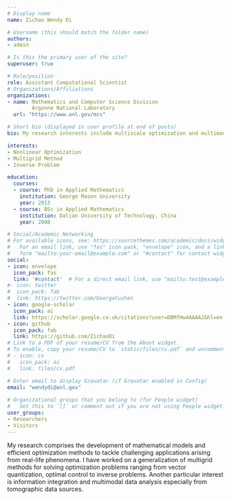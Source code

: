```yaml
---
# Display name
name: Zichao Wendy Di 

# Username (this should match the folder name)
authors:
- admin

# Is this the primary user of the site?
superuser: true

# Role/position
role: Assistant Computational Scientist
# Organizations/Affiliations
organizations:
- name: Mathematics and Computer Science Division 
        Argonne National Laboratory
  url: "https://www.anl.gov/mcs"

# Short bio (displayed in user profile at end of posts)
bio: My research interests include multiscale optimization and multimodal data analysis.

interests:
- Nonlinear Optimization
- Multigrid Method 
- Inverse Problem

education:
  courses:
  - course: PhD in Applied Mathematics 
    institution: George Mason University
    year: 2013
  - course: BSc in Applied Mathematics 
    institution: Dalian University of Technology, China
    year: 2008

# Social/Academic Networking
# For available icons, see: https://sourcethemes.com/academic/docs/widgets/#icons
#   For an email link, use "fas" icon pack, "envelope" icon, and a link in the
#   form "mailto:your-email@example.com" or "#contact" for contact widget.
social:
- icon: envelope
  icon_pack: fas
  link: '#contact'  # For a direct email link, use "mailto:test@example.org".
#- icon: twitter
#  icon_pack: fab
#  link: https://twitter.com/GeorgeCushen
- icon: google-scholar
  icon_pack: ai
  link: https://scholar.google.co.uk/citations?user=DBMfHw4AAAAJ&hl=en
- icon: github
  icon_pack: fab
  link: https://github.com/ZichaoDi
# Link to a PDF of your resume/CV from the About widget.
# To enable, copy your resume/CV to `static/files/cv.pdf` and uncomment the lines below.  
# - icon: cv
#   icon_pack: ai
#   link: files/cv.pdf

# Enter email to display Gravatar (if Gravatar enabled in Config)
email: "wendydi@anl.gov"
  
# Organizational groups that you belong to (for People widget)
#   Set this to `[]` or comment out if you are not using People widget.  
user_groups:
- Researchers
- Visitors
---
```

My research comprises the development of mathematical models and efficient
optimization methods to tackle challenging applications arising from real-life
phenomena. I have worked on a generalization of multigrid methods for solving
optimization problems ranging from vector quantization, optimal control to
inverse problems. Another particular interest is information integration and
multimodal data analysis especially from tomographic data sources.
